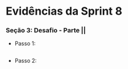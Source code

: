#
# Evidências da Sprint 8

### Seção 3: Desafio - Parte ||

- Passo 1: 

![]()
- Passo 2: 
    
![]()